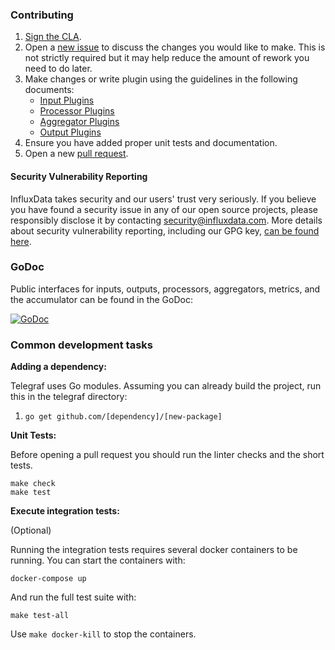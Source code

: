 ### Contributing

1. [Sign the CLA][cla].
1. Open a [new issue][] to discuss the changes you would like to make.  This is
   not strictly required but it may help reduce the amount of rework you need
   to do later.
1. Make changes or write plugin using the guidelines in the following
   documents:
   - [Input Plugins][inputs]
   - [Processor Plugins][processors]
   - [Aggregator Plugins][aggregators]
   - [Output Plugins][outputs]
1. Ensure you have added proper unit tests and documentation.
1. Open a new [pull request][].

#### Security Vulnerability Reporting
InfluxData takes security and our users' trust very seriously. If you believe you have found a security issue in any of our
open source projects, please responsibly disclose it by contacting security@influxdata.com. More details about 
security vulnerability reporting, 
including our GPG key, [can be found here](https://www.influxdata.com/how-to-report-security-vulnerabilities/).

### GoDoc

Public interfaces for inputs, outputs, processors, aggregators, metrics,
and the accumulator can be found in the GoDoc:

[![GoDoc](https://godoc.org/github.com/influxdata/telegraf?status.svg)](https://godoc.org/github.com/influxdata/telegraf)

### Common development tasks

**Adding a dependency:**

Telegraf uses Go modules. Assuming you can already build the project, run this in the telegraf directory:

1. `go get github.com/[dependency]/[new-package]`

**Unit Tests:**

Before opening a pull request you should run the linter checks and
the short tests.

```
make check
make test
```

**Execute integration tests:**

(Optional)

Running the integration tests requires several docker containers to be
running.  You can start the containers with:
```
docker-compose up
```

And run the full test suite with:
```
make test-all
```

Use `make docker-kill` to stop the containers.


[cla]: https://www.influxdata.com/legal/cla/
[new issue]: https://github.com/influxdata/telegraf/issues/new/choose
[pull request]: https://github.com/influxdata/telegraf/compare
[inputs]: /docs/INPUTS.md
[processors]: /docs/PROCESSORS.md
[aggregators]: /docs/AGGREGATORS.md
[outputs]: /docs/OUTPUTS.md
